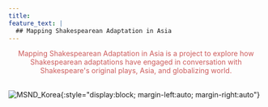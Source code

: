 ```yaml
---
title: 
feature_text: |
  ## Mapping Shakespearean Adaptation in Asia
---
```


<center><span style="color: indianred;">Mapping Shakespearean Adaptation in Asia is a project to explore how Shakespearean adaptations have engaged in conversation with Shakespeare's original plays, Asia, and globalizing world.</span></center>
<br>

![MSND_Korea](https://globalshakespeares.mit.edu/wp-content/uploads/MSND-South-Korea-500.jpg){:style="display:block; margin-left:auto; margin-right:auto"}
